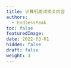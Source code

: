 ```yaml
---
title: 计算机面试相关内容
authors:
  - EndlessPeak
toc: false
featuredImage: 
date: 2022-03-01
hidden: false
draft: false
weight: 3
---
```


